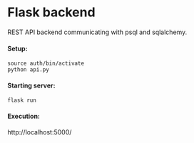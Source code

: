 # Flask backend
REST API backend communicating with psql and sqlalchemy.

#### Setup:
    source auth/bin/activate
    python api.py

  
#### Starting server:
    flask run
  
 #### Execution:
   http://localhost:5000/<query>
